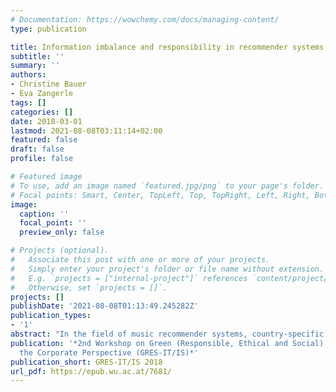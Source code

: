 ```yaml
---
# Documentation: https://wowchemy.com/docs/managing-content/
type: publication

title: Information imbalance and responsibility in recommender systems
subtitle: ''
summary: ''
authors:
- Christine Bauer
- Eva Zangerle
tags: []
categories: []
date: 2018-03-01
lastmod: 2021-08-08T03:11:14+02:00
featured: false
draft: false
profile: false

# Featured image
# To use, add an image named `featured.jpg/png` to your page's folder.
# Focal points: Smart, Center, TopLeft, Top, TopRight, Left, Right, BottomLeft, Bottom, BottomRight.
image:
  caption: ''
  focal_point: ''
  preview_only: false

# Projects (optional).
#   Associate this post with one or more of your projects.
#   Simply enter your project's folder or file name without extension.
#   E.g. `projects = ["internal-project"]` references `content/project/deep-learning/index.md`.
#   Otherwise, set `projects = []`.
projects: []
publishDate: '2021-08-08T01:13:49.245282Z'
publication_types:
- '1'
abstract: "In the field of music recommender systems, country-specific aspects have received little attention, although it is known that music perception and preferences are shaped by culture; and culture varies across countries. Based on the LFM-1b dataset (including 53,258 users from 47 countries), we show that there are significant country-specific differences in listeners' music consumption behavior with respect to the most popular artists listened to. Results indicate that, for instance, Finnish users' listening behavior is farther away from the global mainstream, while United States' listeners are close to the global mainstream. Relying on rating prediction experiments, we tailor recommendations to a user's level of preference for mainstream (defined on a global level and on a country level) and the user's country. Results suggest that, in terms of rating prediction accuracy, a combination of these two filtering strategies works particularly well for users of countries far away from the global mainstream."
publication: '*2nd Workshop on Green (Responsible, Ethical and Social) IT and IS --
  the Corporate Perspective (GRES-IT/IS)*'
publication_short: GRES-IT/IS 2018
url_pdf: https://epub.wu.ac.at/7681/
---
```

